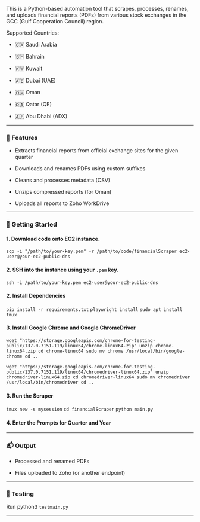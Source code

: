 
This is a Python-based automation tool that scrapes, processes, renames, and uploads financial reports (PDFs) from various stock exchanges in the GCC (Gulf Cooperation Council) region.

Supported Countries:

- 🇸🇦 Saudi Arabia

- 🇧🇭 Bahrain

- 🇰🇼 Kuwait

- 🇦🇪 Dubai (UAE)

- 🇴🇲 Oman

- 🇶🇦 Qatar (QE)

- 🇦🇪 Abu Dhabi (ADX)


---

### 🧰 Features

- Extracts financial reports from official exchange sites for the given quarter

- Downloads and renames PDFs using custom suffixes

- Cleans and processes metadata (CSV)

- Unzips compressed reports (for Oman)

- Uploads all reports to Zoho WorkDrive

---

### 🚀 Getting Started

#### 1. Download code onto EC2 instance.

`scp -i "/path/to/your-key.pem" -r /path/to/code/financialScraper ec2-user@your-ec2-public-dns`

#### 2. SSH into the instance using your `.pem` key.

`ssh -i /path/to/your-key.pem ec2-user@your-ec2-public-dns`

#### 2. Install Dependencies

`pip install -r requirements.txt`
`playwright install`
`sudo apt install tmux`

#### 3. Install Google Chrome and Google ChromeDriver

`wget "https://storage.googleapis.com/chrome-for-testing-public/137.0.7151.119/linux64/chrome-linux64.zip"
unzip chrome-linux64.zip
cd chrome-linux64
sudo mv chrome /usr/local/bin/google-chrome
cd ..`

`wget "https://storage.googleapis.com/chrome-for-testing-public/137.0.7151.119/linux64/chromedriver-linux64.zip"
unzip chromedriver-linux64.zip
cd chromedriver-linux64
sudo mv chromedriver /usr/local/bin/chromedriver
cd ..`
#### 3. Run the Scraper

`tmux new -s mysession`
`cd financialScraper`
`python main.py`

#### 4. Enter the Prompts for Quarter and Year
---


### 📬 Output

- Processed and renamed PDFs

- Files uploaded to Zoho (or another endpoint)


---

### 🧪 Testing

Run python3 `testmain.py`

---
